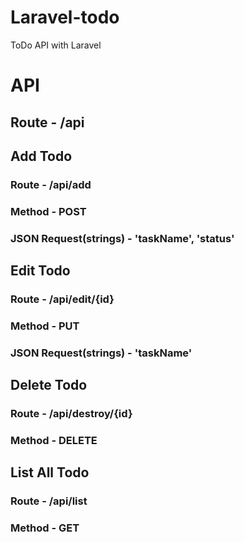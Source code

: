 # Laravel-todo
ToDo API with Laravel

# API 
## Route - /api

## Add Todo
### Route - /api/add
### Method - POST
### JSON Request(strings) - 'taskName', 'status'

## Edit Todo
### Route - /api/edit/{id}
### Method - PUT
### JSON Request(strings) - 'taskName'

## Delete Todo
### Route - /api/destroy/{id}
### Method - DELETE

## List All Todo
### Route - /api/list
### Method - GET
